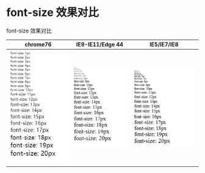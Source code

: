 # font-size 效果对比
font-size 效果对比

|chrome76|IE9-IE11/Edge 44|IE5/IE7/IE8|
|---|---|---|
|![chrome](./assets/font01.png)|![ie11](./assets/font02.png)|![ie11](./assets/font03.png)|
